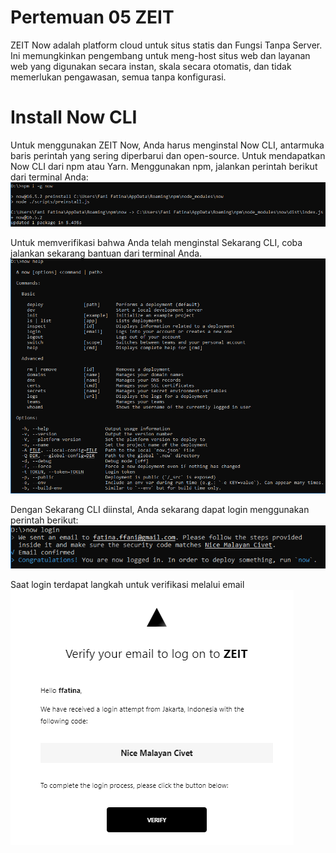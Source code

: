 # Pertemuan 05 ZEIT

ZEIT Now adalah platform cloud untuk situs statis dan Fungsi Tanpa Server. Ini memungkinkan pengembang untuk meng-host situs web dan layanan web yang digunakan secara instan, skala secara otomatis, dan tidak memerlukan pengawasan, semua tanpa konfigurasi.


# Install Now CLI

Untuk menggunakan ZEIT Now, Anda harus menginstal Now CLI, antarmuka baris perintah yang sering diperbarui dan open-source.
Untuk mendapatkan Now CLI dari npm atau Yarn. Menggunakan npm, jalankan perintah berikut dari terminal Anda:
![01](gambar/install.PNG)

Untuk memverifikasi bahwa Anda telah menginstal Sekarang CLI, coba jalankan sekarang bantuan dari terminal Anda.
![02](gambar/help.PNG)

Dengan Sekarang CLI diinstal, Anda sekarang dapat login menggunakan perintah berikut:
![03](gambar/login.PNG)

Saat login terdapat langkah untuk verifikasi melalui email
![03](gambar/login2.PNG)